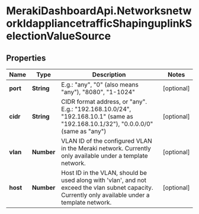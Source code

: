 # MerakiDashboardApi.NetworksnetworkIdappliancetrafficShapinguplinkSelectionValueSource

## Properties
Name | Type | Description | Notes
------------ | ------------- | ------------- | -------------
**port** | **String** | E.g.: \"any\", \"0\" (also means \"any\"), \"8080\", \"1-1024\" | [optional] 
**cidr** | **String** | CIDR format address, or \"any\". E.g.: \"192.168.10.0/24\",  \"192.168.10.1\" (same as \"192.168.10.1/32\"), \"0.0.0.0/0\" (same as \"any\") | [optional] 
**vlan** | **Number** | VLAN ID of the configured VLAN in the Meraki network. Currently only available under a template network. | [optional] 
**host** | **Number** | Host ID in the VLAN, should be used along with 'vlan', and not exceed the vlan subnet capacity. Currently only available under a template network. | [optional] 


